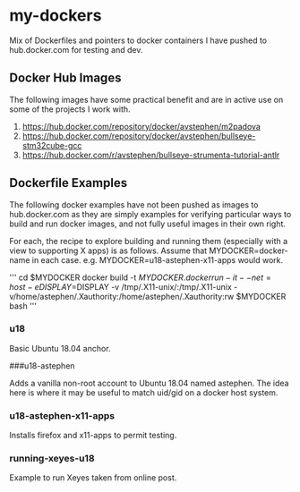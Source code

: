 # my-dockers
Mix of Dockerfiles and pointers to docker containers I have pushed to hub.docker.com for testing and dev.

## Docker Hub Images

The following images have some practical benefit and are in active use on some of the projects I work with.

1. https://hub.docker.com/repository/docker/avstephen/m2padova
1. https://hub.docker.com/repository/docker/avstephen/bullseye-stm32cube-gcc
1. https://hub.docker.com/r/avstephen/bullseye-strumenta-tutorial-antlr

## Dockerfile Examples

The following docker examples have not been pushed as images to hub.docker.com as they are simply examples
for verifying particular ways to build and run docker images, and not fully useful images in their own right.

For each, the recipe to explore building and running them (especially with a view to supporting X apps) is as follows.
Assume that MYDOCKER=docker-name in each case.  e.g. MYDOCKER=u18-astephen-x11-apps would work.

'''
cd $MYDOCKER
docker build -t $MYDOCKER .
docker run -it --net=host -e DISPLAY=$DISPLAY -v /tmp/.X11-unix/:/tmp/.X11-unix -v/home/astephen/.Xauthority:/home/astephen/.Xauthority:rw $MYDOCKER bash
'''

### u18
Basic Ubuntu 18.04 anchor.

###u18-astephen

Adds a vanilla non-root account to Ubuntu 18.04 named astephen.   The idea here is where it may be useful to match uid/gid on a docker host system.

### u18-astephen-x11-apps

Installs firefox and x11-apps to permit testing.

### running-xeyes-u18

Example to run Xeyes taken from online post.
